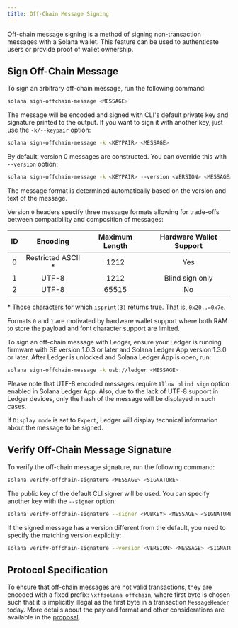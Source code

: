 ```yaml
---
title: Off-Chain Message Signing
---
```


Off-chain message signing is a method of signing non-transaction messages with a Solana wallet. This feature can be used to authenticate users or provide proof of wallet ownership.

## Sign Off-Chain Message

To sign an arbitrary off-chain message, run the following command:

```bash
solana sign-offchain-message <MESSAGE>
```

The message will be encoded and signed with CLI's default private key and signature printed to the output. If you want to sign it with another key, just use the `-k/--keypair` option:

```bash
solana sign-offchain-message -k <KEYPAIR> <MESSAGE>
```

By default, version 0 messages are constructed. You can override this with `--version` option:

```bash
solana sign-offchain-message -k <KEYPAIR> --version <VERSION> <MESSAGE>
```

The message format is determined automatically based on the version and text of the message.

Version `0` headers specify three message formats allowing for trade-offs between
compatibility and composition of messages:

| ID  |      Encoding       | Maximum Length | Hardware Wallet Support |
| :-: | :-----------------: | :------------: | :---------------------: |
|  0  | Restricted ASCII \* |      1212      |           Yes           |
|  1  |        UTF-8        |      1212      |     Blind sign only     |
|  2  |        UTF-8        |     65515      |           No            |

\* Those characters for which [`isprint(3)`](https://linux.die.net/man/3/isprint)
returns true. That is, `0x20..=0x7e`.

Formats `0` and `1` are motivated by hardware wallet support where both RAM to store the payload and font character support are limited.

To sign an off-chain message with Ledger, ensure your Ledger is running firmware with SE version 1.0.3 or later and Solana Ledger App version 1.3.0 or later. After Ledger is unlocked and Solana Ledger App is open, run:

```bash
solana sign-offchain-message -k usb://ledger <MESSAGE>
```

Please note that UTF-8 encoded messages require `Allow blind sign` option enabled in Solana Ledger App. Also, due to the lack of UTF-8 support in Ledger devices, only the hash of the message will be displayed in such cases.

If `Display mode` is set to `Expert`, Ledger will display technical information about the message to be signed.

## Verify Off-Chain Message Signature

To verify the off-chain message signature, run the following command:

```bash
solana verify-offchain-signature <MESSAGE> <SIGNATURE>
```

The public key of the default CLI signer will be used. You can specify another key with the `--signer` option:

```bash
solana verify-offchain-signature --signer <PUBKEY> <MESSAGE> <SIGNATURE>
```

If the signed message has a version different from the default, you need to specify the matching version explicitly:

```bash
solana verify-offchain-signature --version <VERSION> <MESSAGE> <SIGNATURE>
```

## Protocol Specification

To ensure that off-chain messages are not valid transactions, they are encoded with a fixed prefix: `\xffsolana offchain`, where first byte is chosen such that it is implicitly illegal as the first byte in a transaction `MessageHeader` today. More details about the payload format and other considerations are available in the [proposal](https://github.com/solana-labs/solana/blob/e80f67dd58b7fa3901168055211f346164efa43a/docs/src/proposals/off-chain-message-signing.md).
